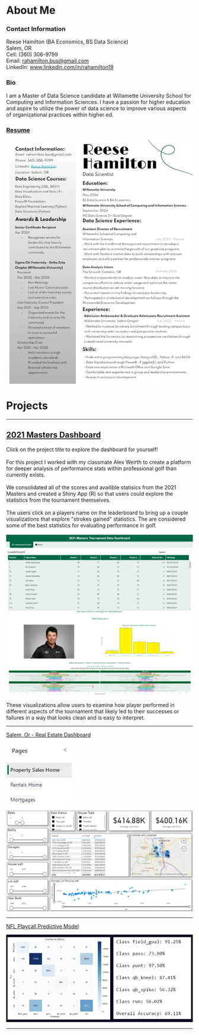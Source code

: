 # About Me
### Contact Information
Reese Hamilton (BA Economics, BS Data Science)<br>
Salem, OR <br>
Cell: (360) 306-9799<br>
Email: <a href="mailto:rahamilton.bus@gmail.com">rahamilton.bus@gmail.com</a><br>
LinkedIn: <a href="https://www.linkedin.com/in/rahamilton19" target="_blank">www.linkedin.com/in/rahamilton19</a>

### Bio
I am a Master of Data Science candidate at Willamette University School for Computing and Information Sciences. I have a passion for higher education and aspire to utilize the power of data science to improve various aspects of organizational practices within higher ed.

### [Resume](pdf/Reese_Resume_Mock_Interviews.pdf)
<img src="images/resume.png?raw=true"/>

# Projects

---

## [2021 Masters Dashboard](https://aweirth.shinyapps.io/masters_dashboard/)
Click on the project title to explore the dashboard for yourself!<br><br>
For this project I worked with my classmate Alex Weirth to create a platform for deeper analysis of performance stats within professional golf than currently exists.<br><br>
We consolidated all of the scores and availible statisics from the 2021 Masters and created a Shiny App (R) so that users could explore the statistics from the tournament themselves.<br>
<br>
The users click on a players name on the leaderboard to bring up a couple visualizations that explore "strokes gained" statistics. The are considered some of the best statistics for evaluating performance in golf.<br><br>
<img src="images/Masters_dashboard_lb_sc.png?raw=true"/>
<img src="images/Masters_Dashboard_stats.png?raw=true"/>

These visualizations allow users to examine how player performed in different aspects of the tournament that likely led to their successes or failures in a way that looks clean and is easy to interpret.


---

[Salem, Or - Real Estate Dashboard](https://app.powerbi.com/links/JArbpZ0gY0?ctid=46bc6c40-368d-4a20-9b1b-c1842f786542&pbi_source=linkShare&bookmarkGuid=19b0d8c7-5929-48f0-b682-fa31649761e5)

<img src="images/Salem_dash_pages.png?raw=true"/>
<img src="images/Salem_real_estate_dash.png?raw=true"/>

---

[NFL Playcall Predictive Model](http://example.com/)

<img src="images/NFL_playcall_randomforest.png?raw=true"/>

---

